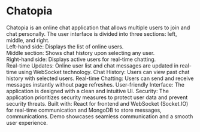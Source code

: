 # Chatopia
Chatopia is an online chat application that allows multiple users to join and chat personally.
The user interface is divided into three sections: left, middle, and right.<br>
Left-hand side: Displays the list of online users.<br>
Middle section: Shows chat history upon selecting any user.<br>
Right-hand side: Displays active users for real-time chatting.<br>
Real-time Updates: Online user list and chat messages are updated in real-time using WebSocket technology.
Chat History: Users can view past chat history with selected users.
Real-time Chatting: Users can send and receive messages instantly without page refreshes.
User-friendly Interface: The application is designed with a clean and intuitive UI.
Security: The application prioritizes security measures to protect user data and prevent security threats.
Built with: React for frontend and WebSocket (Socket.IO) for real-time communication and MongoDB to store messages, communications.
Demo showcases seamless communication and a smooth user experience.
